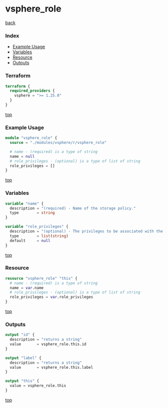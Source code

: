 # vsphere_role

[back](../vsphere.md)

### Index

- [Example Usage](#example-usage)
- [Variables](#variables)
- [Resource](#resource)
- [Outputs](#outputs)

### Terraform

```terraform
terraform {
  required_providers {
    vsphere = ">= 1.25.0"
  }
}
```

[top](#index)

### Example Usage

```terraform
module "vsphere_role" {
  source = "./modules/vsphere/r/vsphere_role"

  # name - (required) is a type of string
  name = null
  # role_privileges - (optional) is a type of list of string
  role_privileges = []
}
```

[top](#index)

### Variables

```terraform
variable "name" {
  description = "(required) - Name of the storage policy."
  type        = string
}

variable "role_privileges" {
  description = "(optional) - The privileges to be associated with the role."
  type        = list(string)
  default     = null
}
```

[top](#index)

### Resource

```terraform
resource "vsphere_role" "this" {
  # name - (required) is a type of string
  name = var.name
  # role_privileges - (optional) is a type of list of string
  role_privileges = var.role_privileges
}
```

[top](#index)

### Outputs

```terraform
output "id" {
  description = "returns a string"
  value       = vsphere_role.this.id
}

output "label" {
  description = "returns a string"
  value       = vsphere_role.this.label
}

output "this" {
  value = vsphere_role.this
}
```

[top](#index)